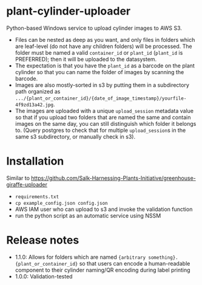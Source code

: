 # plant-cylinder-uploader
Python-based Windows service to upload cylinder images to AWS S3.

* Files can be nested as deep as you want, and only files in folders which are leaf-level (do not have any children folders) will be processed. The folder must be named a valid `container_id` or `plant_id` (`plant_id` is PREFERRED); then it will be uploaded to the datasystem. 
* The expectation is that you have the `plant_id` as a barcode on the plant cylinder so that you can name the folder of images by scanning the barcode. 
* Images are also mostly-sorted in s3 by putting them in a subdirectory path organized as `.../{plant_or_container_id}/{date_of_image_timestamp}/yourfile-4f9zd13a42.jpg`. 
* The images are uploaded with a unique `upload_session` metadata value so that if you upload two folders that are named the same and contain images on the same day, you can still distinguish which folder it belongs to. (Query postgres to check that for multiple `upload_session`s in the same s3 subdirectory, or manually check in s3).

# Installation
Similar to https://github.com/Salk-Harnessing-Plants-Initiative/greenhouse-giraffe-uploader

* `requirements.txt`
* `cp example_config.json config.json`
* AWS IAM user who can upload to s3 and invoke the validation function
* run the python script as an automatic service using NSSM

# Release notes
* 1.1.0: Allows for folders which are named `{arbitrary something}.{plant_or_container_id}` so that users can encode a human-readable component to their cylinder naming/QR encoding during label printing
* 1.0.0: Validation-tested